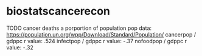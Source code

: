 # biostatscancerecon
TODO cancer deaths a porportion of population
pop data:
https://population.un.org/wpp/Download/Standard/Population/
cancerpop / gdppc r value: .524
infectpop / gdppc r value: -.37
nofoodpop / gdppc r value: -.32